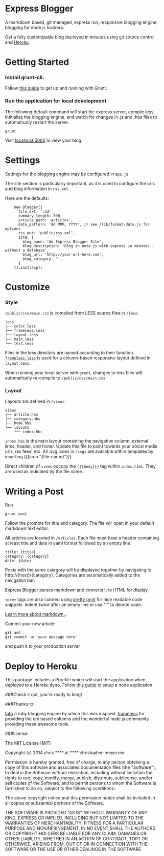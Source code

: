 
Express Blogger
===

A markdown based, git managed, express run, responsive blogging engine; blogging for node.js hackers. 

Get a fully customizable blog deployed in minutes using git source control and [Heroku](https://www.heroku.com/). 

Getting Started
===

### Install grunt-cli:


Follow [this guide](http://gruntjs.com/getting-started) to get up and running with Grunt.

### Run the application for local development


The following default command will start the express server, compile less, intitialize the blogging engine, and watch for changes in .js and .hbs files to automatically restart the server. 

    grunt

Visit [localhost:5000](http://localhost:5000) to view your blog

Settings
===

Settings for the blogging engine may be configured in `app.js`. 

The site section is particularly important, as it is used to configure the urls and blog information in `rss.xml`.

Here are the defaults: 

        new Blogger({
          file_ext: '.md',
          summary_length: 500,
          article_path: 'articles',
          date_pattern: 'dd MMM, YYYY', // see /lib/format-date.js for options 
          rss_out: 'public/rss.xml',
          site: {
            blog_name: 'An Express Blogger Site',
            blog_description: 'Blog in node.js with express in minutes - without a database',
            blog_url: 'http://your-url-here.com',
            blog_category: '',
          }
        }).init(app);

Customize
===

### Style


`/public/css/main.css` is compiled from LESS source files in `/less`:

    less
    ├── color.less
    ├── frameless.less
    ├── layout.less
    ├── main.less
    └── text.less

Files in the less directory are named according to their function. [`frameless.less`](http://framelessgrid.com/) is used for a column-based responsive layout defined in `layout.less`. 

When running your local server with `grunt`, changes to less files will automatically re-compile to `/public/css/main.css`

### Layout


Layouts are defined in `/views`:

    views
    ├── article.hbs
    ├── category.hbs
    ├── home.hbs
    └── layouts
        └── index.hbs

`index.hbs` is the main layout containing the navigation column, external links, header, and footer. Update this file to point towards your social media urls, rss feed, etc. All .svg icons in `/svgs` are available within templates by inserting {{{icon "{file-name}"}}}.

Direct children of `views` occupy the `{{{body}}}` tag within `index.html`. They are used as indicated by the file name. 


Writing a Post
===

Run

    grunt post

Follow the prompts for title and category. The file will open in your default markdown text editor. 

All articles are located in `/articles`. Each file must have a header containing at least title and date in yaml format followed by an empty line:

    title: {title}
    category: {category}
    date: {date}


Posts with the same category will be displayed together by navigating to http://{host}/{category}. Categories are automatically added to the navigation bar. 

Express Blogger parses markdown and converts it to HTML for display. 

`<pre>` tags are also colored using [pretty print](https://code.google.com/p/google-code-prettify/) for nice readable code snippets. Indent twice after an empty line or use "`" to denote code. 

[Learn more about markdown.](https://daringfireball.net/projects/markdown/basics).

Commit your new article: 
  
    git add . 
    git commit -m 'your message here'

and push it to your production server

Deploy to Heroku
===

This package includes a Procfile which will start the application when deployed to a Heroku dyno. Follow [this guide](https://devcenter.heroku.com/articles/getting-started-with-nodejs) to setup a node application.

###Check it out, you're ready to blog! 

###Thanks to:

[toto](http://cloudhead.io/toto) a ruby blogging engine by which this was inspired.
[frameless](https://github.com/jonikorpi/Frameless) for providing the em based columns
and the wonderful node.js community providing these awesome tools. 


###license

The MIT License (MIT)

Copyright (c) 2014 chris \*\*\*\* at \*\*\*\* christopher-meyer.me

Permission is hereby granted, free of charge, to any person obtaining a copy
of this software and associated documentation files (the "Software"), to deal
in the Software without restriction, including without limitation the rights
to use, copy, modify, merge, publish, distribute, sublicense, and/or sell
copies of the Software, and to permit persons to whom the Software is
furnished to do so, subject to the following conditions:

The above copyright notice and this permission notice shall be included in
all copies or substantial portions of the Software.

THE SOFTWARE IS PROVIDED "AS IS", WITHOUT WARRANTY OF ANY KIND, EXPRESS OR
IMPLIED, INCLUDING BUT NOT LIMITED TO THE WARRANTIES OF MERCHANTABILITY,
FITNESS FOR A PARTICULAR PURPOSE AND NONINFRINGEMENT. IN NO EVENT SHALL THE
AUTHORS OR COPYRIGHT HOLDERS BE LIABLE FOR ANY CLAIM, DAMAGES OR OTHER
LIABILITY, WHETHER IN AN ACTION OF CONTRACT, TORT OR OTHERWISE, ARISING FROM,
OUT OF OR IN CONNECTION WITH THE SOFTWARE OR THE USE OR OTHER DEALINGS IN
THE SOFTWARE.
